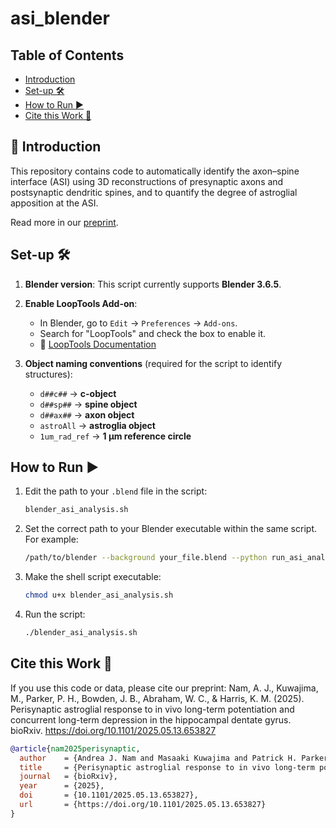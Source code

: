 # asi_blender

## Table of Contents
- [Introduction](#introduction)
- [Set-up 🛠️](#set-up-)
- [How to Run ▶️](#how-to-run-)
- [Cite this Work 📖](#cite-this-work-)

## 📘 Introduction

This repository contains code to automatically identify the axon–spine interface (ASI) using 3D reconstructions of presynaptic axons and postsynaptic dendritic spines, and to quantify the degree of astroglial apposition at the ASI.

Read more in our [preprint](https://doi.org/10.1101/2025.05.13.653827).

## Set-up 🛠️

1. **Blender version**: This script currently supports **Blender 3.6.5**.

2. **Enable LoopTools Add-on**:
   - In Blender, go to `Edit` → `Preferences` → `Add-ons`.
   - Search for "LoopTools" and check the box to enable it.
   - 📄 [LoopTools Documentation](https://docs.blender.org/manual/en/3.5/addons/mesh/looptools.html)

3. **Object naming conventions** (required for the script to identify structures):
   - `d##c##` → **c-object**
   - `d##sp##` → **spine object**
   - `d##ax##` → **axon object**
   - `astroAll` → **astroglia object**
   - `1um_rad_ref` → **1 µm reference circle**

## How to Run ▶️

1. Edit the path to your `.blend` file in the script:
   ```bash
   blender_asi_analysis.sh
2. Set the correct path to your Blender executable within the same script. For example:
   ```bash
   /path/to/blender --background your_file.blend --python run_asi_analysis.py
3. Make the shell script executable:
   ```bash
   chmod u+x blender_asi_analysis.sh
4. Run the script:
   ```bash
   ./blender_asi_analysis.sh

## Cite this Work 📖

If you use this code or data, please cite our preprint:
Nam, A. J., Kuwajima, M., Parker, P. H., Bowden, J. B., Abraham, W. C., & Harris, K. M. (2025). Perisynaptic astroglial response to in vivo long-term potentiation and concurrent long-term depression in the hippocampal dentate gyrus. bioRxiv. https://doi.org/10.1101/2025.05.13.653827

```bibtex
@article{nam2025perisynaptic,
  author    = {Andrea J. Nam and Masaaki Kuwajima and Patrick H. Parker and Jared B. Bowden and Wickliffe C. Abraham and Kristen M. Harris},
  title     = {Perisynaptic astroglial response to in vivo long-term potentiation and concurrent long-term depression in the hippocampal dentate gyrus},
  journal   = {bioRxiv},
  year      = {2025},
  doi       = {10.1101/2025.05.13.653827},
  url       = {https://doi.org/10.1101/2025.05.13.653827}
}
